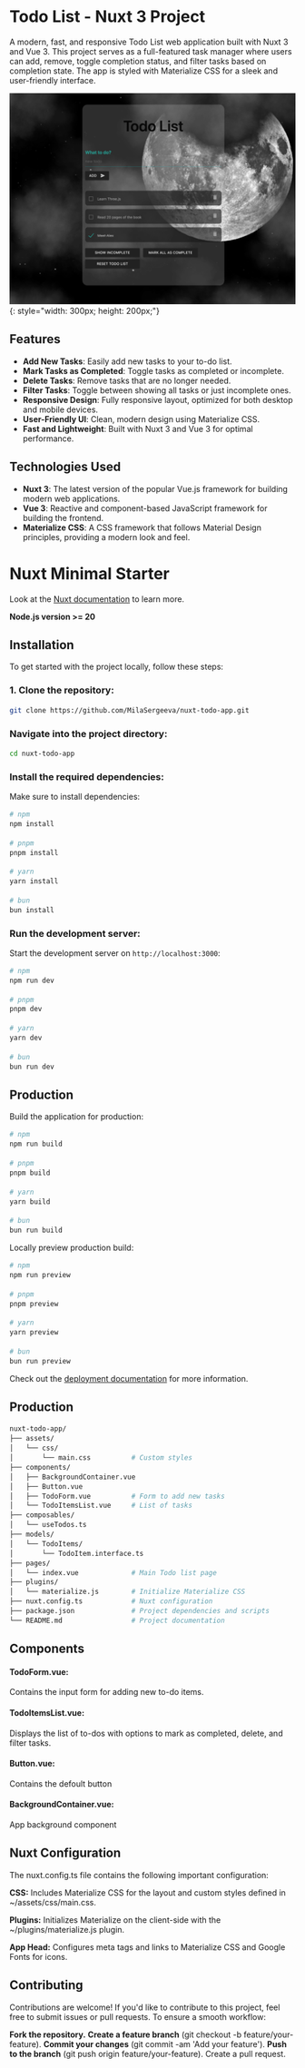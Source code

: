 # Todo List - Nuxt 3 Project

A modern, fast, and responsive Todo List web application built with Nuxt 3 and Vue 3. This project serves as a full-featured task manager where users can add, remove, toggle completion status, and filter tasks based on completion state. The app is styled with Materialize CSS for a sleek and user-friendly interface.

![App UI](./assets/images/Screenshot%202025-02-12%20at%2023.57.18.png){: style="width: 300px; height: 200px;"}

## Features

- **Add New Tasks**: Easily add new tasks to your to-do list.
- **Mark Tasks as Completed**: Toggle tasks as completed or incomplete.
- **Delete Tasks**: Remove tasks that are no longer needed.
- **Filter Tasks**: Toggle between showing all tasks or just incomplete ones.
- **Responsive Design**: Fully responsive layout, optimized for both desktop and mobile devices.
- **User-Friendly UI**: Clean, modern design using Materialize CSS.
- **Fast and Lightweight**: Built with Nuxt 3 and Vue 3 for optimal performance.

## Technologies Used

- **Nuxt 3**: The latest version of the popular Vue.js framework for building modern web applications.
- **Vue 3**: Reactive and component-based JavaScript framework for building the frontend.
- **Materialize CSS**: A CSS framework that follows Material Design principles, providing a modern look and feel.

# Nuxt Minimal Starter

Look at the [Nuxt documentation](https://nuxt.com/docs/getting-started/introduction) to learn more.

**Node.js version >= 20**

## Installation

To get started with the project locally, follow these steps:

### 1. Clone the repository:

```bash
git clone https://github.com/MilaSergeeva/nuxt-todo-app.git
```

### Navigate into the project directory:

```bash
cd nuxt-todo-app
```

### Install the required dependencies:

Make sure to install dependencies:

```bash
# npm
npm install

# pnpm
pnpm install

# yarn
yarn install

# bun
bun install
```

### Run the development server:

Start the development server on `http://localhost:3000`:

```bash
# npm
npm run dev

# pnpm
pnpm dev

# yarn
yarn dev

# bun
bun run dev
```

## Production

Build the application for production:

```bash
# npm
npm run build

# pnpm
pnpm build

# yarn
yarn build

# bun
bun run build
```

Locally preview production build:

```bash
# npm
npm run preview

# pnpm
pnpm preview

# yarn
yarn preview

# bun
bun run preview
```

Check out the [deployment documentation](https://nuxt.com/docs/getting-started/deployment) for more information.

## Production

```bash
nuxt-todo-app/
├── assets/
│   └── css/
│       └── main.css          # Custom styles
├── components/
│   ├── BackgroundContainer.vue
│   ├── Button.vue
│   ├── TodoForm.vue          # Form to add new tasks
│   └── TodoItemsList.vue     # List of tasks
├── composables/
│   └── useTodos.ts
├── models/
│   └── TodoItems/
│       └── TodoItem.interface.ts
├── pages/
│   └── index.vue             # Main Todo list page
├── plugins/
│   └── materialize.js        # Initialize Materialize CSS
├── nuxt.config.ts            # Nuxt configuration
├── package.json              # Project dependencies and scripts
└── README.md                 # Project documentation
```

## Components

#### TodoForm.vue:

Contains the input form for adding new to-do items.

#### TodoItemsList.vue:

Displays the list of to-dos with options to mark as completed, delete, and filter tasks.

#### Button.vue:

Contains the defoult button

#### BackgroundContainer.vue:

App background component

## Nuxt Configuration

The nuxt.config.ts file contains the following important configuration:

**CSS:** Includes Materialize CSS for the layout and custom styles defined in ~/assets/css/main.css.

**Plugins:** Initializes Materialize on the client-side with the ~/plugins/materialize.js plugin.

**App Head:** Configures meta tags and links to Materialize CSS and Google Fonts for icons.

## Contributing

Contributions are welcome! If you'd like to contribute to this project, feel free to submit issues or pull requests. To ensure a smooth workflow:

**Fork the repository.**
**Create a feature branch** (git checkout -b feature/your-feature).
**Commit your changes** (git commit -am 'Add your feature').
**Push to the branch** (git push origin feature/your-feature).
Create a pull request.
